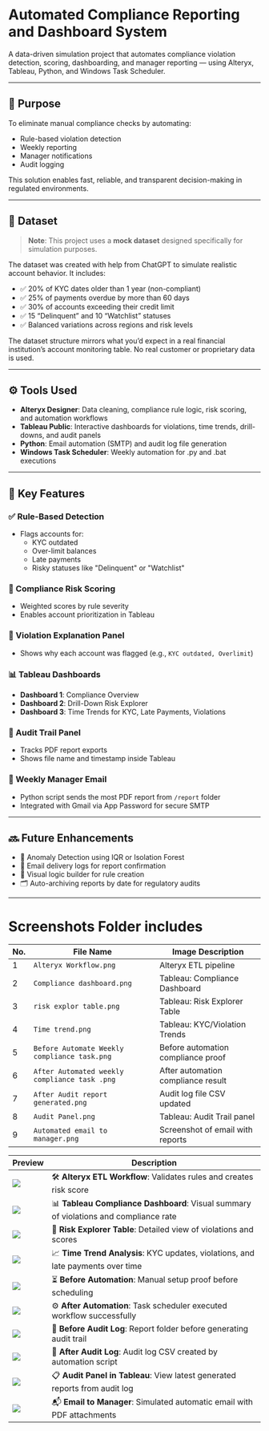 # Automated Compliance Reporting and Dashboard System

A data-driven simulation project that automates compliance violation detection, scoring, dashboarding, and manager reporting — using Alteryx, Tableau, Python, and Windows Task Scheduler.

---

## 📌 Purpose

To eliminate manual compliance checks by automating:
- Rule-based violation detection
- Weekly reporting
- Manager notifications
- Audit logging

This solution enables fast, reliable, and transparent decision-making in regulated environments.

---

## 📂 Dataset

> **Note**: This project uses a **mock dataset** designed specifically for simulation purposes.

The dataset was created with help from ChatGPT to simulate realistic account behavior. It includes:

- ✅ 20% of KYC dates older than 1 year (non-compliant)
- ✅ 25% of payments overdue by more than 60 days
- ✅ 30% of accounts exceeding their credit limit
- ✅ 15 “Delinquent” and 10 “Watchlist” statuses
- ✅ Balanced variations across regions and risk levels

The dataset structure mirrors what you’d expect in a real financial institution’s account monitoring table. No real customer or proprietary data is used.

---

## ⚙️ Tools Used

- **Alteryx Designer**: Data cleaning, compliance rule logic, risk scoring, and automation workflows
- **Tableau Public**: Interactive dashboards for violations, time trends, drill-downs, and audit panels
- **Python**: Email automation (SMTP) and audit log file generation
- **Windows Task Scheduler**: Weekly automation for .py and .bat executions

---

## 🧠 Key Features

### ✅ Rule-Based Detection
- Flags accounts for:
  - KYC outdated
  - Over-limit balances
  - Late payments
  - Risky statuses like "Delinquent" or "Watchlist"

### 🔢 Compliance Risk Scoring
- Weighted scores by rule severity
- Enables account prioritization in Tableau

### 💬 Violation Explanation Panel
- Shows why each account was flagged (e.g., `KYC outdated, Overlimit`)

### 📊 Tableau Dashboards
- **Dashboard 1**: Compliance Overview
- **Dashboard 2**: Drill-Down Risk Explorer
- **Dashboard 3**: Time Trends for KYC, Late Payments, Violations

### 📂 Audit Trail Panel
- Tracks PDF report exports
- Shows file name and timestamp inside Tableau

### 📧 Weekly Manager Email
- Python script sends the most PDF report from `/report` folder
- Integrated with Gmail via App Password for secure SMTP

---

## 🔜 Future Enhancements

- 📌 Anomaly Detection using IQR or Isolation Forest
- 📩 Email delivery logs for report confirmation
- 🧠 Visual logic builder for rule creation
- 🗂️ Auto-archiving reports by date for regulatory audits

---

# Screenshots Folder includes

| No. | File Name                                     | Image Description                  |
| --- | --------------------------------------------- | ---------------------------------- |
| 1   | `Alteryx Workflow.png`                        | Alteryx ETL pipeline               |
| 2   | `Compliance dashboard.png`                    | Tableau: Compliance Dashboard      |
| 3   | `risk explor table.png`                       | Tableau: Risk Explorer Table       |
| 4   | `Time trend.png`                              | Tableau: KYC/Violation Trends      |
| 5   | `Before Automate Weekly compliance task.png`  | Before automation compliance proof |
| 6   | `After Automated weekly compliance task .png` | After automation compliance result |
| 7   | `After Audit report generated.png`            | Audit log file CSV updated         |
| 8   | `Audit Panel.png`                             | Tableau: Audit Trail panel         |
| 9   | `Automated email to manager.png`              | Screenshot of email with reports   |

| Preview                                                                | Description                                                                           |
| ---------------------------------------------------------------------- | ------------------------------------------------------------------------------------- |
| ![](screenshots/Alteryx%20Workflow.png)                                | 🛠 **Alteryx ETL Workflow**: Validates rules and creates risk score                   |
| ![](screenshots/Compliance%20dashboard.png)                            | 📊 **Tableau Compliance Dashboard**: Visual summary of violations and compliance rate |
| ![](screenshots/risk%20explor%20table.png)                             | 🧮 **Risk Explorer Table**: Detailed view of violations and scores                    |
| ![](screenshots/Time%20trend.png)                                      | 📈 **Time Trend Analysis**: KYC updates, violations, and late payments over time      |
| ![](screenshots/Before%20Automate%20Weekly%20compliance%20task.png)    | ⏳ **Before Automation**: Manual setup proof before scheduling                         |
| ![](screenshots/After%20Automated%20weekly%20compliance%20task%20.png) | ⚙️ **After Automation**: Task scheduler executed workflow successfully                |
| ![](screenshots/Before%20weekly%20Audit%20report%20generation.png)     | 📁 **Before Audit Log**: Report folder before generating audit trail                  |
| ![](screenshots/After%20Audit%20report%20generated.png)                | 🧾 **After Audit Log**: Audit log CSV created by automation script                    |
| ![](screenshots/Audit%20Panel.png)                                     | 📋 **Audit Panel in Tableau**: View latest generated reports from audit log           |
| ![](screenshots/Automated%20email%20to%20manager.png)                  | 📬 **Email to Manager**: Simulated automatic email with PDF attachments               |
